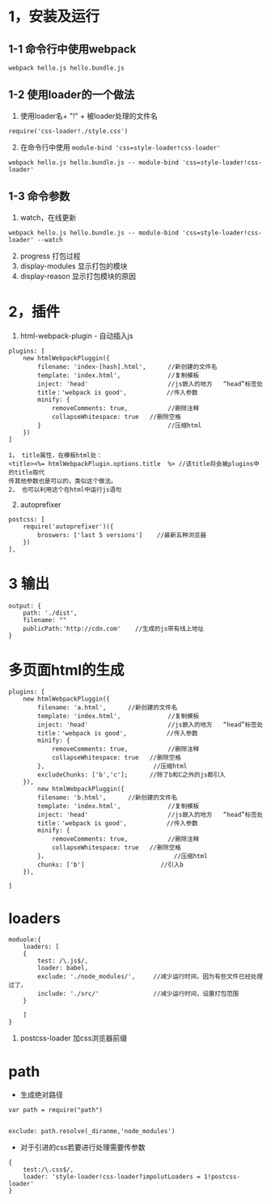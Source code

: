 # 1，安装及运行
## 1-1 命令行中使用webpack
```
webpack hello.js hello.bundle.js
```

## 1-2 使用loader的一个做法
1. 使用loader名+ "!" + 被loader处理的文件名
```
require('css-loader!./style.css')
```
2. 在命令行中使用 `module-bind 'css=style-loader!css-loader'`
```
webpack hello.js hello.bundle.js -- module-bind 'css=style-loader!css-loader'
``` 
## 1-3 命令参数
1. watch，在线更新
```
webpack hello.js hello.bundle.js -- module-bind 'css=style-loader!css-loader' --watch
```
2. progress 打包过程
3. display-modules 显示打包的模块
4. display-reason 显示打包模块的原因
# 2，插件
1. html-webpack-plugin - 自动插入js
```
plugins: [
    new htmlWebpackPluggin({
        filename: 'index-[hash].html',      //新创建的文件名
        template: 'index.html',             //复制模板
        inject: 'head'                      //js嵌入的地方   “head”标签处
        title：'webpack is good',           //传入参数
        minify: {
            removeComments: true,           //删除注释
            collapseWhitespace: true   //删除空格
        }                                   //压缩html
    })    
]

1， title属性，在模板html处：
<title><%= htmlWebpackPlugin.options.title  %> //该title将会被plugins中的title取代
传其他参数也是可以的，类似这个做法。
2， 也可以利用这个在html中运行js语句
```
2. autoprefixer
```
postcss: [
    require('autoprefixer')({
        broswers: ['last 5 versions']    //最新五种浏览器 
    })
],
```

# 3 输出
```
output: {
    path: './dist',
    filename: ""
    publicPath:'http://cdn.com'    //生成的js带有线上地址
}
```
# 多页面html的生成
```
plugins: [
    new htmlWebpackPluggin({
        filename: 'a.html',      //新创建的文件名
        template: 'index.html',             //复制模板
        inject: 'head'                      //js嵌入的地方   “head”标签处
        title：'webpack is good',           //传入参数
        minify: {
            removeComments: true,           //删除注释
            collapseWhitespace: true   //删除空格
        },                              //压缩html
        excludeChunks: ['b','c'];      //除了b和C之外的js都引入
    }),
        new htmlWebpackPluggin({
        filename: 'b.html',      //新创建的文件名
        template: 'index.html',             //复制模板
        inject: 'head'                      //js嵌入的地方   “head”标签处
        title：'webpack is good',           //传入参数
        minify: {
            removeComments: true,           //删除注释
            collapseWhitespace: true   //删除空格
        }，                                   //压缩html
        chunks: ['b']                     //引入b
    }),
    
]
``` 
# loaders
```
moduole:{
    loaders: [
    {
        test: /\.js$/,
        loader: babel,
        exclude: './node_modules/',     //减少运行时间，因为有些文件已经处理过了，
        include: './src/'               //减少运行时间，设置打包范围
    }

    ]
}
```
1. postcss-loader 加css浏览器前缀
# path
- 生成绝对路径
```
var path = require("path")


exclude: path.resolve(_diranme,'node_modules')
``` 
- 对于引进的css若要进行处理需要传参数
```
{
    test:/\.css$/,
    loader: 'style-loader!css-loader?impolutLoaders = 1!postcss-loader'
}
